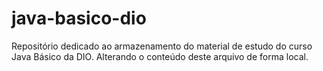 # java-basico-dio
Repositório dedicado ao armazenamento do material de estudo do curso Java Básico da DIO.
Alterando o conteúdo deste arquivo de forma local.

